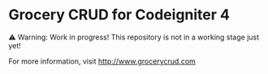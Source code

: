 Grocery CRUD for Codeigniter 4
=============
⚠️ Warning: Work in progress! This repository is not in a working stage just yet!

For more information, visit http://www.grocerycrud.com
